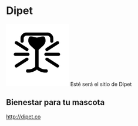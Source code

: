 # Dipet
![Dipet logo](img/dipet-logo-2018_Sonrisa.gif)
Esté será el sitio de Dipet
## Bienestar para tu mascota


http://dipet.co
